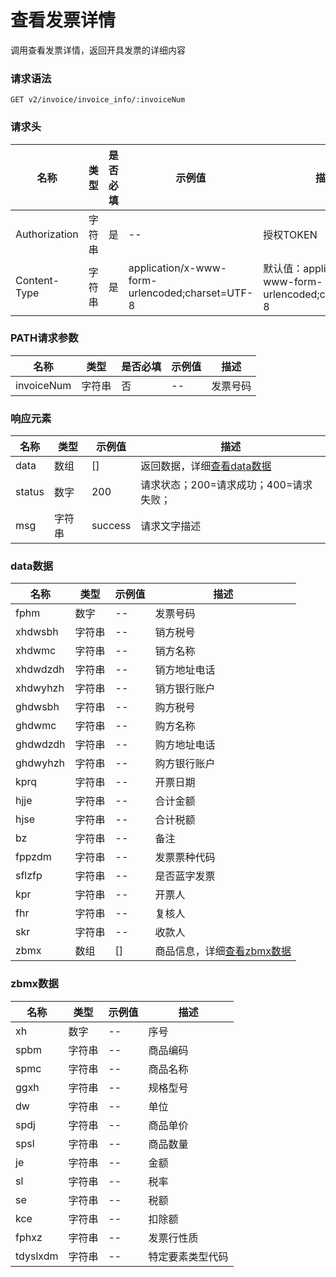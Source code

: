 # 查看发票详情

调用查看发票详情，返回开具发票的详细内容

### 请求语法

```
GET v2/invoice/invoice_info/:invoiceNum
```

### 请求头

| 名称 | 类型|是否必填 |示例值| 描述|
|---|---|---|---|---|
| Authorization | 字符串|是|--| 授权TOKEN |
| Content-Type | 字符串|是|application/x-www-form-urlencoded;charset=UTF-8| 默认值：application/x-www-form-urlencoded;charset=UTF-8 |

### PATH请求参数

| 名称 | 类型|是否必填 |示例值| 描述|
|---|---|---|---|---|
| invoiceNum | 字符串|否|--| 发票号码 |

### 响应元素

| 名称 | 类型 |示例值| 描述|
|---|---|---|---| 
| data | 数组|[]| 返回数据，详细[查看data数据](#data) |
| status | 数字|200| 请求状态；200=请求成功；400=请求失败； |
| msg | 字符串|success| 请求文字描述 |

### <a id='data'>data数据</a>

| 名称 | 类型 |示例值| 描述|
|---|---|---|---| 
| fphm | 数字|--| 发票号码 |
| xhdwsbh | 字符串|--| 销方税号 |
| xhdwmc | 字符串|--| 销方名称 |
| xhdwdzdh | 字符串|--| 销方地址电话 |
| xhdwyhzh | 字符串|--| 销方银行账户 |
| ghdwsbh | 字符串|--| 购方税号|
| ghdwmc | 字符串|--| 购方名称|
| ghdwdzdh | 字符串|--| 购方地址电话|
| ghdwyhzh | 字符串|--| 购方银行账户|
| kprq | 字符串|--| 开票日期|
| hjje | 字符串|--| 合计金额|
| hjse | 字符串|--| 合计税额|
| bz | 字符串|--| 备注|
| fppzdm | 字符串|--| 发票票种代码	|
| sflzfp | 字符串|--| 是否蓝字发票|
| kpr | 字符串|--| 开票人|
| fhr | 字符串|--| 复核人|
| skr | 字符串|--| 收款人|
| zbmx | 数组|[]| 商品信息，详细[查看zbmx数据](#zbmx)|

### <a id='zbmx'>zbmx数据</a>

| 名称 | 类型 |示例值| 描述|
|---|---|---|---| 
| xh | 数字|--| 序号 |
| spbm | 字符串|--| 商品编码 |
| spmc | 字符串|--| 商品名称 |
| ggxh | 字符串|--| 规格型号 |
| dw | 字符串|--| 单位 |
| spdj | 字符串|--| 商品单价 |
| spsl | 字符串|--| 商品数量 |
| je | 字符串|--| 金额 |
| sl | 字符串|--| 税率 |
| se | 字符串|--| 税额 |
| kce | 字符串|--| 扣除额 |
| fphxz | 字符串|--| 发票行性质 |
| tdyslxdm | 字符串|--| 特定要素类型代码 |
